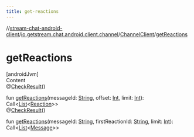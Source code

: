 ```yaml
---
title: get-reactions
---
```

//[stream-chat-android-client](../../../index.md)/[io.getstream.chat.android.client.channel](../index.md)/[ChannelClient](index.md)/[getReactions](getReactions.md)



# getReactions  
[androidJvm]  
Content  
@[CheckResult](https://developer.android.com/reference/kotlin/androidx/annotation/CheckResult.html)()  
  
fun [getReactions](getReactions.md)(messageId: [String](https://kotlinlang.org/api/latest/jvm/stdlib/kotlin/-string/index.html), offset: [Int](https://kotlinlang.org/api/latest/jvm/stdlib/kotlin/-int/index.html), limit: [Int](https://kotlinlang.org/api/latest/jvm/stdlib/kotlin/-int/index.html)): Call&lt;[List](https://kotlinlang.org/api/latest/jvm/stdlib/kotlin.collections/-list/index.html)&lt;[Reaction](../../io.getstream.chat.android.client.models/Reaction/index.md)&gt;&gt;  
@[CheckResult](https://developer.android.com/reference/kotlin/androidx/annotation/CheckResult.html)()  
  
fun [getReactions](getReactions.md)(messageId: [String](https://kotlinlang.org/api/latest/jvm/stdlib/kotlin/-string/index.html), firstReactionId: [String](https://kotlinlang.org/api/latest/jvm/stdlib/kotlin/-string/index.html), limit: [Int](https://kotlinlang.org/api/latest/jvm/stdlib/kotlin/-int/index.html)): Call&lt;[List](https://kotlinlang.org/api/latest/jvm/stdlib/kotlin.collections/-list/index.html)&lt;[Message](../../io.getstream.chat.android.client.models/Message/index.md)&gt;&gt;  



